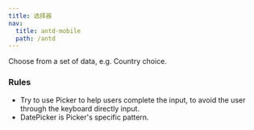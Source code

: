 ```yaml
---
title: 选择器
nav:
  title: antd-mobile
  path: /antd
---
```


Choose from a set of data, e.g. Country choice.

### Rules
- Try to use Picker to help users complete the input, to avoid the user through the keyboard directly input.
- DatePicker is Picker's specific pattern.

<code src="./demos/basic.tsx" />

<API/>